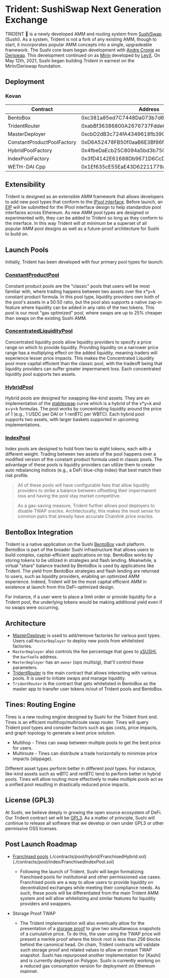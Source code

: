 # Trident: SushiSwap Next Generation Exchange

TRIDENT 🔱 is a newly developed AMM and routing system from [SushiSwap](https://sushi.com/) (Sushi). As a system, Trident is not a fork of any existing AMM, though to start, it incorporates popular AMM concepts into a single, upgradeable framework. The Sushi core team began development with [Andre Cronje](https://github.com/andrecronje) as [Deriswap](https://andrecronje.medium.com/deriswap-capital-efficient-swaps-futures-options-and-loans-ea424b24a41c). This development continued on as [Mirin](https://github.com/sushiswap/mirin) developed by [LevX](https://github.com/levx-io). On May 12th, 2021, Sushi began building Trident in earnest on the Mirin/Deriswap foundation.

## Deployment

### Kovan

| Contract                   | Address                                    |
| -------------------------- | ------------------------------------------ |
| BentoBox                   | 0xc381a85ed7C7448Da073b7d6C9d4cBf1Cbf576f0 |
| TridentRouter              | 0xabBf36386800A2676737Fdde61905BbF123284b3 |
| MasterDeployer             | 0xcbD2dB3c724fA4349618fb390f736185Db21a1A1 |
| ConstantProductPoolFactory | 0xD6A52478FB50f0aaB6E3Bf86f691c0D61DF18f38 |
| HybridPoolFactory          | 0x4fbeDaEcb25C8094a5bd3b75CD51F02EC956Ad31 |
| IndexPoolFactory           | 0x3fD4142E61688Db9671D6CcD937543517dAca916 |
| WETH-DAI Cpp               | 0x1Ef635cE55EaE43D62211779ac133860fcEb9886 |

## Extensibility

Trident is designed as an extensible AMM framework that allows developers to add new pool types that conform to the [IPool interface](./contracts/interfaces/IPool.sol). Before launch, an [EIP](https://eips.ethereum.org/) will be submitted for the IPool interface design to help standardize pool interfaces across Ethereum. As new AMM pool types are designed or experimented with, they can be added to Trident so long as they conform to the interface. In this way Trident will _at minimum_ be a superset of all popular AMM pool designs as well as a future-proof architecture for Sushi to build on.

## Launch Pools

Initially, Trident has been developed with four primary pool types for launch:

### [ConstantProductPool](./contracts/pool/constantProduct/ConstantProductPool.sol)

Constant product pools are the "classic" pools that users will be most familiar with, where trading happens between two assets over the x\*y=k constant product formula. In this pool type, liquidity providers own both of the pool's assets in a 50:50 ratio, but the pool also supports a native zap-in feature where liquidity can be added in any ratio of the two tokens. This pool is our most "gas optimized" pool, where swaps are up to 25% cheaper than swaps on the existing Sushi AMM.

### [ConcentratedLiquidityPool](./contracts/pool/concentratedLiquidity/ConcentratedLiquidityPool.sol)

Concentrated liquidity pools allow liquidity providers to specify a price range on which to provide liquidity. Providing liquidity on a narrower price range has a multiplying effect on the added liquidity, meaning traders will experience lesser price impacts. This makes the Concentrated Liquidity pool more capital efficient than the classic pool, with the tradeoff being that liquidity providers can suffer greater impermanent loss. Each concentrated liquidity pool supports two assets.

### [HybridPool](./contracts/pool/hybrid/HybridPool.sol)

Hybrid pools are designed for swapping like-kind assets. They are an implementation of the [stableswap](https://curve.fi/files/stableswap-paper.pdf) curve which is a hybrid of the x\*y=k and x\+y=k formulas. The pool works by concentrating liquidity around the price of 1 (e.g., 1 USDC per DAI or 1 renBTC per WBTC). Each hybrid pool supports two assets, with larger baskets supported in upcoming implementations.

### [IndexPool](./contracts/pool/index/IndexPool.sol)

Index pools are designed to hold from two to eight tokens, each with a different weight. Trading between two assets of the pool happens over a modified version of the constant product formula used in classic pools. The advantage of these pools is liquidity providers can utilize them to create auto rebalancing indices (e.g., a DeFi blue-chip index) that best match their risk profile.

> All of these pools will have configurable fees that allow liquidity providers to strike a balance between offsetting their impermanent loss and having the pool stay market competitive.

> As a gas-saving measure, Trident further allows pool deployers to disable TWAP oracles. Architecturally, this makes the most sense for common pairs that already have accurate Chainlink price oracles.

## BentoBox Integration

Trident is a native application on the Sushi [BentoBox](https://github.com/sushiswap/bentobox) vault platform. BentoBox is part of the broader Sushi infrastructure that allows users to build complex, capital-efficient applications on top. BentoBox works by storing tokens to be utilized in strategies and flash lending. Meanwhile, a virtual "share" balance tracked by BentoBox is used by applications like Trident. The yield from BentoBox strategies and flash lending are returned to users, such as liquidity providers, enabling an optimized AMM experience. Indeed, Trident will be the most capital efficient AMM in existence at launch from this DeFi-optimized design.

For instance, if a user were to place a limit order or provide liquidity for a Trident pool, the underlying tokens would be making additional yield even if no swaps were occurring.

## Architecture

- [MasterDeployer](./contracts/deployer/MasterDeployer.sol) is used to add/remove factories for various pool types. Users call `MasterDeployer` to deploy new pools from whitelisted factories.
- `MasterDeployer` also controls the fee percentage that goes to [xSUSHI](https://etherscan.io/address/0x8798249c2E607446EfB7Ad49eC89dD1865Ff4272#code), the `barFeeTo` address.
- `MasterDeployer` has an `owner` (ops multisig), that'll control these parameters.
- [TridentRouter](./contracts/TridentRouter.sol) is the main contract that allows interacting with various pools. It is used to initiate swaps and manage liquidity.
- `TridentRouter` is the contract that gets whitelisted in BentoBox as the master app to transfer user tokens in/out of Trident pools and BentoBox.

## Tines: Routing Engine

Tines is a new routing engine designed by Sushi for the Trident front end. Tines is an efficient multihop/multiroute swap router. Tines will query Trident pool types and consider factors such as gas costs, price impacts, and graph topology to generate a best price solution.

- Multihop - Tines can swap between multiple pools to get the best price for users.
- Multiroute - Tines can distribute a trade horizontally to minimize price impacts (slippage).

Different asset types perform better in different pool types. For instance, like-kind assets such as wBTC and renBTC tend to perform better in hybrid pools. Tines will allow routing more effectively to make multiple pools act as a unified pool resulting in drastically reduced price impacts.

## License (GPL3)

At Sushi, we believe deeply in growing the open source ecosystem of DeFi. Our Trident contract set will be [GPL3](https://www.gnu.org/licenses/gpl-3.0.en.html). As a matter of principle, Sushi will continue to release all software that we develop or own under GPL3 or other permissive OSS licenses.

## Post Launch Roadmap

- [Franchised pools](./contracts/pool/constantProduct/FranchisedConstantProductPool.sol)
  (./contracts/pool/hybrid/FranchisedHybrid.sol)
  (./contracts/pool/index/FranchisedIndexPool.sol)

  - Following the launch of Trident, Sushi will begin formalizing franchised pools for institutional and other permissioned use cases. Franchised pools are a way to allow users to provide liquidity on decentralized exchanges while meeting their compliance needs. As such, these pools will be differentiated from the main Trident AMM system and will allow whitelisting and similar features for liquidity providers and swappers.

- Storage Proof TWAP

  - The Trident implementation will also eventually allow for the presentation of a [storage proof](https://github.com/sushiswap/sushi-oracle) to give two simultaneous snapshots of a cumulative price. To do this, the user using the TWAP price will present a merkle proof where the block root is less than 256 blocks behind the canonical head. On chain, Trident contracts will validate such storage proof and related values to allow an instant TWAP snapshot. Sushi has repurposed another implementation for [Kashi] and is currently deployed on Polygon. Sushi is currently working on a reduced gas consumption version for deployment on Ethereum mainnet.
